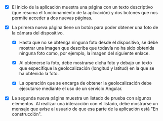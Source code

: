 - [x] El inicio de la aplicación muestra una página con un texto descriptivo (que resuma el funcionamiento de la aplicación) y dos botones que nos permite acceder a dos nuevas páginas.

- [x] La primera nueva página tiene un botón para poder obtener una foto de la cámara del dispositivo.

    - [x] Hasta que no se obtenga ninguna foto desde el dispositivo, se debe mostrar una imagen que describa que todavía no ha sido obtenida ninguna foto como, por ejemplo, la imagen del siguiente enlace.

    - [x] Al obtenerse la foto, debe mostrarse dicha foto y debajo un texto que especifique la geolocalización (longitud y latitud) en la que se ha obtenido la foto.

    - [x] La operación que se encarga de obtener la geolocalización debe ejecutarse mediante el uso de un servicio Angular.

- [x] La segunda nueva página muestra un listado de prueba con algunos elementos. Al realizar una interacción con el listado, debe mostrarse un mensaje que avise al usuario de que esa parte de la aplicación está "En construcción".
